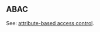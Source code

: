 ## ABAC

<p class="c8"><span>See: </span><span class="c2"><a class="c3" href="#h.ckr2atznm0o">attribute-based access control</a></span><span class="c0">.</span></p>

